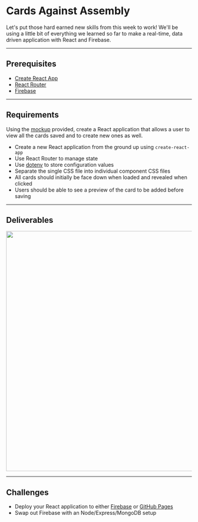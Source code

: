# Cards Against Assembly

Let's put those hard earned new skills from this week to work! We'll be using a little bit of everything we learned so far to make a real-time, data driven application with React and Firebase. 

---

## Prerequisites

* [Create React App](https://github.com/facebookincubator/create-react-app)
* [React Router](https://github.com/ReactTraining/react-router)
* [Firebase](https://firebase.google.com/)

---

## Requirements

Using the [mockup](./mockup) provided, create a React application that allows a user to view all the cards saved and to create new ones as well. 

* Create a new React application from the ground up using `create-react-app`
* Use React Router to manage state 
* Use [dotenv](https://github.com/facebookincubator/create-react-app/blob/master/packages/react-scripts/template/README.md#adding-custom-environment-variables) to store configuration values
* Separate the single CSS file into individual component CSS files 
* All cards should initially be face down when loaded and revealed when clicked
* Users should be able to see a preview of the card to be added before saving

---

## Deliverables

<kbd><img src="https://cloud.githubusercontent.com/assets/204420/25261694/e92abc3a-2618-11e7-9615-941dcd54bed4.png" width="650" /></kbd>

---

## Challenges

* Deploy your React application to either [Firebase](https://firebase.google.com/docs/hosting/deploying) or [GitHub Pages](https://pages.github.com/)
* Swap out Firebase with an Node/Express/MongoDB setup  
